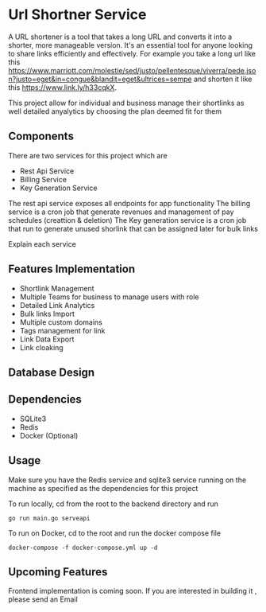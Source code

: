 # Url Shortner Service

A URL shortener is a tool that takes a long URL and converts it into a shorter, more manageable version. It's an essential tool for anyone looking to share links efficiently and effectively. For example you take a long url like this 
https://www.marriott.com/molestie/sed/justo/pellentesque/viverra/pede.json?justo=eget&in=congue&blandit=eget&ultrices=sempe and shorten it like this https://www.link.ly/h33cqkX.

This project allow for individual and business manage their shortlinks as well detailed anyalytics by choosing the plan deemed fit for them

## Components
There are two services for this project which are 

* Rest Api Service
* Billing Service
* Key Generation Service

The rest api service exposes all endpoints for app functionality
The billing service is a cron job that generate revenues and management of pay schedules (creattion & deletion)
The Key generation service is a cron job that run to generate unused shorlink that can be assigned later for bulk links

Explain each service

## Features Implementation
* Shortlink Management
* Multiple Teams for business to manage users with role
* Detailed Link Analytics
* Bulk links Import
* Multiple custom domains
* Tags management for link
* Link Data Export
* Link cloaking


## Database Design


## Dependencies
* SQLite3
* Redis
* Docker (Optional)

## Usage
Make sure you have the Redis service and sqlite3 service running on the machine as specified as the dependencies for this project

To run locally, cd from the root to the backend directory and run 

```
go run main.go serveapi
```

To run on Docker, cd to the root and run the docker compose file 

```
docker-compose -f docker-compose.yml up -d
```

## Upcoming Features
Frontend implementation is coming soon. If you are interested in building it , please send an Email



